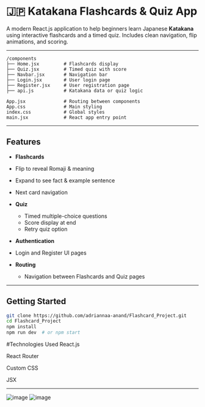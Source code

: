# 🇯🇵 Katakana Flashcards & Quiz App

A modern React.js application to help beginners learn Japanese **Katakana** using interactive flashcards and a timed quiz. Includes clean navigation, flip animations, and scoring.

---

```text
/components
├── Home.jsx         # Flashcards display
├── Quiz.jsx         # Timed quiz with score
├── Navbar.jsx       # Navigation bar
├── Login.jsx        # User login page
├── Register.jsx     # User registration page
├── api.js           # Katakana data or quiz logic

App.jsx              # Routing between components
App.css              # Main styling
index.css            # Global styles
main.jsx             # React app entry point
```


---

## Features

-  **Flashcards**
  - Flip to reveal Romaji & meaning
  - Expand to see fact & example sentence
  - Next card navigation

- **Quiz**
  - Timed multiple-choice questions
  - Score display at end
  - Retry quiz option

-  **Authentication**
  - Login and Register UI pages

- **Routing**
  - Navigation between Flashcards and Quiz pages

---

##  Getting Started

```bash
git clone https://github.com/adriannaa-anand/Flashcard_Project.git
cd Flashcard_Project
npm install
npm run dev  # or npm start

```

#Technologies Used
React.js

React Router

Custom CSS

JSX

---

![image](https://github.com/user-attachments/assets/de9148f5-3fd9-4106-8d65-1f789daa25f8)
![image](https://github.com/user-attachments/assets/5a06987a-7515-4a3f-994e-1eb23d8b2bd6)




